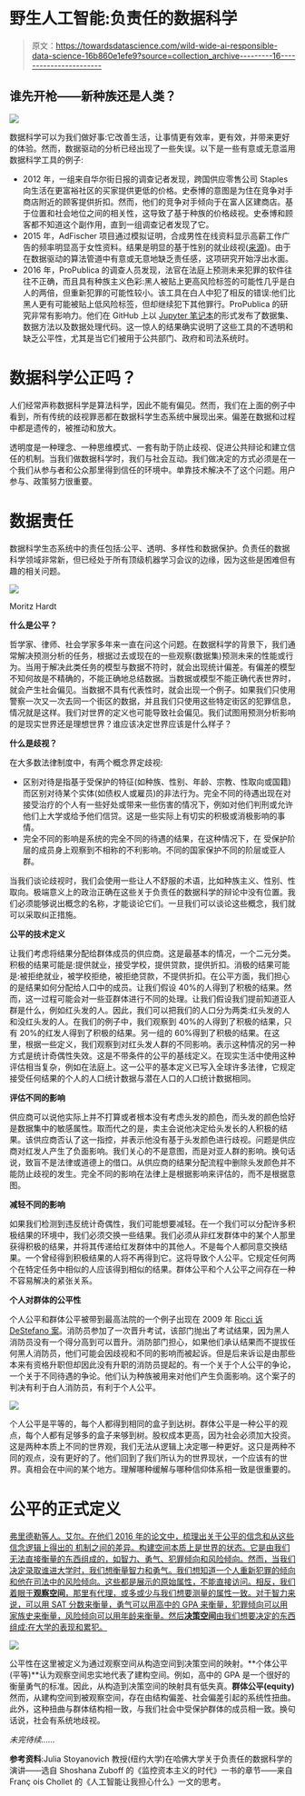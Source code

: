 # 野生人工智能:负责任的数据科学

> 原文：<https://towardsdatascience.com/wild-wide-ai-responsible-data-science-16b860e1efe9?source=collection_archive---------16----------------------->

## 谁先开枪——新种族还是人类？

![](img/d245c0a36162f0e772be27d7000450c1.png)

数据科学可以为我们做好事:它改善生活，让事情更有效率，更有效，并带来更好的体验。然而，数据驱动的分析已经出现了一些失误。以下是一些有意或无意滥用数据科学工具的例子:

*   2012 年，一组来自华尔街日报的调查记者发现，跨国供应零售公司 Staples 向生活在更富裕社区的买家提供更低的价格。史泰博的意图是为住在竞争对手商店附近的顾客提供折扣。然而，他们的竞争对手倾向于在富人区建商店。基于位置和社会地位之间的相关性，这导致了基于种族的价格歧视。史泰博和顾客都不知道这个副作用，直到一组调查记者发现了它。
*   2015 年，AdFischer 项目通过模拟证明，合成男性在线资料显示高薪工作广告的频率明显高于女性资料。结果是明显的基于性别的就业歧视([来源](https://www.theguardian.com/technology/2015/jul/08/women-less-likely-ads-high-paid-jobs-google-study))。由于在数据驱动的算法管道中有意或无意地缺乏责任感，这项研究开始浮出水面。
*   2016 年，ProPublica 的调查人员发现，法官在法庭上预测未来犯罪的软件往往不正确，而且具有种族主义色彩:黑人被贴上更高风险标签的可能性几乎是白人的两倍，但重新犯罪的可能性较小。该工具在白人中犯了相反的错误:他们比黑人更有可能被贴上低风险标签，但却继续犯下其他罪行。ProPublica 的研究非常有影响力。他们在 GitHub 上以 [Jupyter 笔记本](https://github.com/propublica/compas-analysis)的形式发布了数据集、数据方法以及数据处理代码。这一惊人的结果确实说明了这些工具的不透明和缺乏公平性，尤其是当它们被用于公共部门、政府和司法系统时。

# 数据科学公正吗？

人们经常声称数据科学是算法科学，因此不能有偏见。然而，我们在上面的例子中看到，所有传统的歧视罪恶都在数据科学生态系统中展现出来。偏差在数据和过程中都是遗传的，被推动和放大。

透明度是一种理念、一种思维模式、一套有助于防止歧视、促进公共辩论和建立信任的机制。当我们做数据科学时，我们与社会互动。我们做决定的方式必须是在一个我们从参与者和公众那里得到信任的环境中。单靠技术解决不了这个问题。用户参与、政策努力很重要。

# 数据责任

数据科学生态系统中的责任包括:公平、透明、多样性和数据保护。负责任的数据科学领域非常新，但已经处于所有顶级机器学习会议的边缘，因为这些是困难但有趣的相关问题。

![](img/a60614fe6f395a3f5a2e991fb7632924.png)

Moritz Hardt

**什么是公平？**

哲学家、律师、社会学家多年来一直在问这个问题。在数据科学的背景下，我们通常解决预测分析的任务，根据过去或现在的一些观察(数据集)预测未来的性能或行为。当用于解决此类任务的模型与数据不符时，就会出现统计偏差。有偏差的模型不知何故是不精确的，不能正确地总结数据。当数据或模型不能正确代表世界时，就会产生社会偏见。当数据不具有代表性时，就会出现一个例子。如果我们只使用警察一次又一次去同一个街区的数据，并且我们只使用这些特定街区的犯罪信息，情况就是这样。我们对世界的定义也可能导致社会偏见。我们试图用预测分析影响的是现实世界还是理想世界？谁应该决定世界应该是什么样子？

**什么是歧视？**

在大多数法律制度中，有两个概念界定歧视:

*   区别对待是指基于受保护的特征(如种族、性别、年龄、宗教、性取向或国籍)而区别对待某个实体(如债权人或雇员)的非法行为。完全不同的待遇出现在对接受治疗的个人有一些好处或带来一些伤害的情况下，例如对他们判刑或允许他们上大学或给予他们信贷。这是一些实际上有切实的积极或消极影响的事情。
*   完全不同的影响是系统的完全不同的待遇的结果，在这种情况下，在
    受保护阶层的成员身上观察到不相称的不利影响。不同的国家保护不同的阶层或亚人群。

当我们谈论歧视时，我们会使用一些让人不舒服的术语，比如种族主义、性别、性取向。极端意义上的政治正确在这些关于负责任的数据科学的辩论中没有位置。我们必须能够说出概念的名称，才能谈论它们。一旦我们可以谈论这些概念，我们就可以采取纠正措施。

**公平的技术定义**

让我们考虑将结果分配给群体成员的供应商。这是最基本的情况，一个二元分类。积极的结果可能是:提供就业，接受学校，提供贷款，提供折扣。消极的结果可能是:被拒绝就业，被学校拒绝，被拒绝贷款，不提供折扣。在公平方面，我们担心的是结果如何分配给人口中的成员。让我们假设 40%的人得到了积极的结果。然而，这一过程可能会对一些亚群体进行不同的处理。让我们假设我们提前知道亚人群是什么，例如红头发的人。因此，我们可以把我们的人口分为两类:红头发的人和没红头发的人。在我们的例子中，我们观察到 40%的人得到了积极的结果，只有 20%的红发人得到了积极的结果。另一组的 60%得到了积极的结果。在这里，根据一些定义，我们观察到对红头发人群的不同影响。表示这种情况的另一种方式是统计奇偶性失效。这是不带条件的公平的基线定义。在现实生活中使用这种评估相当复杂，例如在法庭上。这一公平的基本定义已写入全球许多法律，它规定接受任何结果的个人的人口统计数据与潜在人口的人口统计数据相同。

**评估不同的影响**

供应商可以说他实际上并不打算或者根本没有考虑头发的颜色，而头发的颜色恰好是数据集中的敏感属性。取而代之的是，卖主会说他决定给头发长的人积极的结果。该供应商否认了这一指控，并表示他没有基于头发颜色进行歧视。问题是供应商对红发人产生了负面影响。我们关心的不是意图，而是对亚人群的影响。换句话说，致盲不是法律或道德上的借口。从供应商的结果分配流程中删除头发颜色并不能防止歧视的发生。完全不同的影响在法律上是根据影响来评估的，而不是根据意图。

**减轻不同的影响**

如果我们检测到违反统计奇偶性，我们可能想要减轻。在一个我们可以分配许多积极结果的环境中，我们必须交换一些结果。我们必须从非红发群体中的某个人那里获得积极的结果，并将其传递给红发群体中的其他人。不是每个人都同意交换结果。一个曾经得到积极结果的人将不再得到它。这将导致个人公平。它规定任何两个在特定任务中相似的人应该得到相似的结果。群体公平和个人公平之间存在一种不容易解决的紧张关系。

**个人对群体的公平性**

个人公平和群体公平被带到最高法院的一个例子出现在 2009 年 [Ricci 诉 DeStefano 案](https://www.britannica.com/event/Ricci-v-DeStefano)。消防员参加了一次晋升考试，该部门抛出了考试结果，因为黑人消防员没有一个得分高到可以晋升。消防部门担心，如果他们承认结果而不提拔任何黑人消防员，他们可能会因歧视和不同的影响而被起诉。但是后来诉讼是由那些本来有资格升职但却因此没有升职的消防员提起的。有一个关于个人公平的争论，一个关于不同待遇的争论。他们认为种族被用来对他们产生负面影响。这个案子的判决有利于白人消防员，有利于个人公平。

![](img/dd4f41f2f2c7c338fb8a4bf5cc98ce4a.png)

个人公平是平等的，每个人都得到相同的盒子到达树。群体公平是一种公平的观点，每个人都有足够多的盒子来够到树。股权成本更高，因为社会必须加大投资。这是两种本质上不同的世界观，我们无法从逻辑上决定哪一种更好。这只是两种不同的观点，没有更好的了。他们回到了我们所认为的世界现状，一个应该有的世界。真相会在中间的某个地方。理解哪种缓解与哪种信仰体系相一致是很重要的。

# 公平的正式定义

[弗里德勒等人。艾尔。在他们 2016 年的论文中，梳理出关于公平的信念和从这些信念逻辑上得出的
机制之间的差异。构建空间本质上是世界的状态。它是由我们无法直接衡量的东西组成的，如智力、勇气、犯罪倾向和风险倾向。然而，当我们决定录取谁进大学时，我们想衡量智力和勇气。我们想知道一个人重新犯罪的倾向和他在司法中的风险倾向。这些都是展示的原始属性，不能直接访问。相反，我们着眼于**观察空间**，那里有代理，或多或少与我们想要测量的属性一致。对于智力来说，可以用 SAT 分数来衡量，勇气可以用高中的 GPA 来衡量，犯罪倾向可以用家族史来衡量，风险倾向可以用年龄来衡量。然后**决策空间**由我们想要决定的东西组成:在大学的表现和累犯。](https://arxiv.org/abs/1609.07236)

![](img/c0a7b41d911a2eee8a150a510c592aef.png)

公平性在这里被定义为通过观察空间从构造空间到决策空间的映射。**个体公平(平等)**认为观察空间忠实地代表了建构空间。例如，高中的 GPA 是一个很好的衡量勇气的标准。因此，从构造到决策空间的映射具有低失真。**群体公平(equity)** 然而，从建构空间到被观察空间，存在由结构偏差、社会偏差引起的系统性扭曲。此外，这种扭曲与群体结构相一致，与我们社会中受保护群体的成员相一致。换句话说，社会有系统地歧视。

*未完待续……*

**参考资料**:Julia Stoyanovich 教授(纽约大学)在哈佛大学关于负责任的数据科学的演讲——选自 Shoshana Zuboff 的《监控资本主义的时代》一书的章节——来自 Franç ois Chollet 的《人工智能让我担心什么》一文的思考。